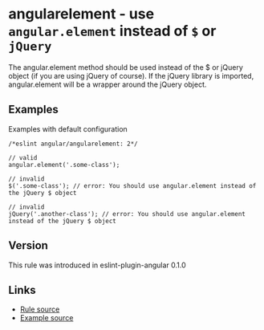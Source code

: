 <!-- WARNING: Generated documentation. Edit docs and examples in the rule and examples file ('rules/angularelement.js', 'examples/angularelement.js'). -->

# angularelement - use `angular.element` instead of `$` or `jQuery`

The angular.element method should be used instead of the $ or jQuery object (if you are using jQuery of course).
If the jQuery library is imported, angular.element will be a wrapper around the jQuery object.

## Examples

Examples with default configuration

    /*eslint angular/angularelement: 2*/

    // valid
    angular.element('.some-class');

    // invalid
    $('.some-class'); // error: You should use angular.element instead of the jQuery $ object

    // invalid
    jQuery('.another-class'); // error: You should use angular.element instead of the jQuery $ object

## Version

This rule was introduced in eslint-plugin-angular 0.1.0

## Links

* [Rule source](../rules/angularelement.js)
* [Example source](../examples/angularelement.js)
